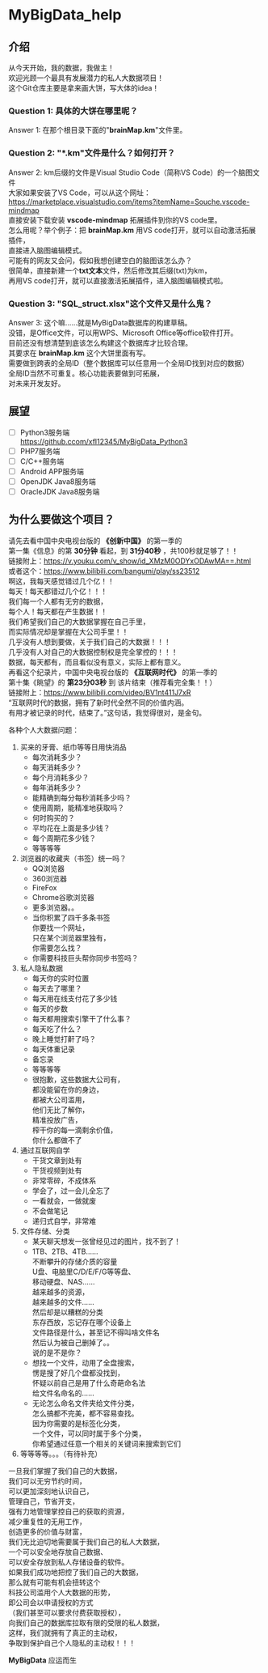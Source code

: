 # MyBigData_help

## 介绍  

从今天开始，我的数据，我做主！  
欢迎光顾一个最具有发展潜力的私人大数据项目！  
这个Git仓库主要是拿来画大饼，写大体的idea！  

### Question 1: 具体的大饼在哪里呢？  

Answer 1: 在那个根目录下面的"**brainMap.km**"文件里。  

### Question 2: "*.km"文件是什么？如何打开？  

Answer 2: km后缀的文件是Visual Studio Code（简称VS Code）的一个脑图文件  
大家如果安装了VS Code，可以从这个网址： <https://marketplace.visualstudio.com/items?itemName=Souche.vscode-mindmap>  
直接安装下载安装 **vscode-mindmap**  拓展插件到你的VS code里。  
怎么用呢？举个例子：把 **brainMap.km** 用VS code打开，就可以自动激活拓展插件，  
直接进入脑图编辑模式。  
可能有的网友又会问，假如我想创建空白的脑图该怎么办？  
很简单，直接新建一个**txt文本**文件，然后修改其后缀(txt)为km，  
再用VS code打开，就可以直接激活拓展插件，进入脑图编辑模式啦。  

### Question 3: "SQL_struct.xlsx"这个文件又是什么鬼？  

Answer 3: 这个嘛……就是MyBigData数据库的构建草稿。  
没错，是Office文件，可以用WPS、Microsoft Office等office软件打开。  
目前还没有想清楚到底该怎么构建这个数据库才比较合理。  
其要求在 **brainMap.km** 这个大饼里面有写。  
需要做到跨表的全局ID（整个数据库可以任意用一个全局ID找到对应的数据）  
全局ID当然不可重复。核心功能表要做到可拓展，  
对未来开发友好。  

## 展望  

+ [ ] Python3服务端  
  <https://github.ccom/xfl12345/MyBigData_Python3>
+ [ ] PHP7服务端
+ [ ] C/C++服务端
+ [ ] Android APP服务端
+ [ ] OpenJDK Java8服务端
+ [ ] OracleJDK Java8服务端

## 为什么要做这个项目？  

请先去看中国中央电视台版的 **《创新中国》** 的第一季的  
第一集《信息》的第 **30分钟** 看起，到 **31分40秒** ，共100秒就足够了！！  
链接附上：<https://v.youku.com/v_show/id_XMzM0ODYxODAwMA==.html>  
或者这个：<https://www.bilibili.com/bangumi/play/ss23512>  
啊这，我每天感觉错过几个亿！！  
每天！每天都错过几个亿！！！  
我们每一个人都有无穷的数据，  
每个人！每天都在产生数据！！  
我们希望我们自己的大数据掌握在自己手里，  
而实际情况却是掌握在大公司手里！！  
几乎没有人想到要做，关于我们自己的大数据！！！  
几乎没有人对自己的大数据控制权是完全掌控的！！！  
数据，每天都有，而且看似没有意义，实际上都有意义。  
再看这个纪录片，中国中央电视台版的 **《互联网时代》** 的第一季的  
第十集《眺望》的 **第23分03秒** 到 该片结束（推荐看完全集！！）  
链接附上：<https://www.bilibili.com/video/BV1nt411J7xR>  
“互联网时代的数据，拥有了新时代全然不同的价值内涵。  
有用才被记录的时代，结束了。”这句话，我觉得很对，是金句。  

各种个人大数据问题：  

1. 买来的牙膏、纸巾等等日用快消品  
    + 每次消耗多少？  
    + 每天消耗多少？  
    + 每个月消耗多少？  
    + 每年消耗多少？  
    + 能精确到每分每秒消耗多少吗？  
    + 使用周期，能精准地获取吗？  
    + 何时购买的？  
    + 平均花在上面是多少钱？  
    + 每个周期花多少钱？  
    + 等等等等
2. 浏览器的收藏夹（书签）统一吗？  
    + QQ浏览器  
    + 360浏览器  
    + FireFox  
    + Chrome谷歌浏览器  
    + 更多浏览器。。  
    + 当你积累了四千多条书签  
        你要找一个网址，  
        只在某个浏览器里独有，  
        你需要怎么找？  
    + 你需要科技巨头帮你同步书签吗？  
3. 私人隐私数据  
    + 每天你的实时位置  
    + 每天去了哪里？  
    + 每天用在线支付花了多少钱  
    + 每天的步数  
    + 每天都用搜索引擎干了什么事？  
    + 每天吃了什么？  
    + 晚上睡觉打鼾了吗？  
    + 每天体重记录  
    + 备忘录  
    + 等等等等  
    + 很抱歉，这些数据大公司有，  
        都没能留在你的身边，  
        都被大公司滥用，  
        他们无比了解你，  
        精准投放广告，  
        榨干你的每一滴剩余价值，  
        你什么都做不了  
4. 通过互联网自学  
    + 干货文章到处有  
    + 干货视频到处有  
    + 非常零碎，不成体系  
    + 学会了，过一会儿全忘了  
    + 一看就会，一做就废  
    + 不会做笔记  
    + 递归式自学，非常难  
5. 文件存储、分类  
    + 某天聊天想发一张曾经见过的图片，找不到了！  
    + 1TB、2TB、4TB……  
        不断攀升的存储介质的容量  
        U盘、电脑里C/D/E/F/G等等盘、  
        移动硬盘、NAS……  
        越来越多的资源，  
        越来越多的文件……  
        然后却是以糟糕的分类  
        东存西放，忘记存在哪个设备上  
        文件路径是什么，甚至记不得叫啥文件名  
        然后认为被自己删掉了。。  
        说的是不是你？  
    + 想找一个文件，动用了全盘搜索，  
        愣是搜了好几个盘都没找到，  
        怀疑以前自己是用了什么奇葩命名法  
        给文件名命名的……  
    + 无论怎么命名文件夹给文件分类，  
        怎么搞都不完美，都不容易查找。  
        因为你需要的是标签化分类，  
        一个文件，可以同时属于多个分类，  
        你希望通过任意一个相关的关键词来搜索到它们  
6. 等等等等。。。（有待补充）  

一旦我们掌握了我们自己的大数据，  
我们可以无穷节约时间，  
可以更加深刻地认识自己，  
管理自己，节省开支，  
强有力地管理掌控自己的获取的资源，  
减少重复性的无用工作，  
创造更多的价值与财富，  
我们无比迫切地需要属于我们自己的私人大数据，  
一个可以安全地存放自己数据、  
可以安全存放到私人存储设备的软件。  
如果我们成功地把控了我们自己的大数据，  
那么就有可能有机会扭转这个  
科技公司滥用个人大数据的形势，  
即公司会以申请授权的方式  
（我们甚至可以要求付费获取授权），  
向我们自己的数据库拉取有限的受限的私人数据，  
这样，我们就拥有了真正的主动权，  
争取到保护自己个人隐私的主动权！！！  

**MyBigData** 应运而生

